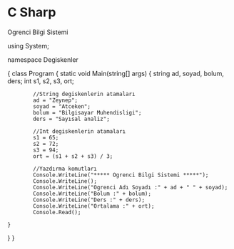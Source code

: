 # C Sharp

Ogrenci Bilgi Sistemi

using System;

namespace Degiskenler

{
    class Program
    {
        static void Main(string[] args)
        {
            string ad, soyad, bolum, ders;
            int s1, s2, s3, ort;

            //String degiskenlerin atamaları
            ad = "Zeynep";
            soyad = "Atceken";
            bolum = "Bilgisayar Muhendisligi";
            ders = "Sayısal analiz";

            //Int degiskenlerin atamaları
            s1 = 65;
            s2 = 72;
            s3 = 94;
            ort = (s1 + s2 + s3) / 3;

            //Yazdırma komutları
            Console.WriteLine("***** Ogrenci Bilgi Sistemi *****");
            Console.WriteLine();
            Console.WriteLine("Ogrenci Adı Soyadı :" + ad + " " + soyad);
            Console.WriteLine("Bolum :" + bolum);
            Console.WriteLine("Ders :" + ders);
            Console.WriteLine("Ortalama :" + ort);
            Console.Read();

    }
}
}
